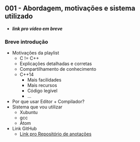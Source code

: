 ## 001 - Abordagem, motivações e sistema utilizado

-  ***link pro vídeo em breve***

### Breve introdução

- Motivações da playlist
  - C != C++
  - Explicações detalhadas e corretas
  - Compartilhamento de conhecimento
  - C++14
    - Mais facilidades
    - Mais recursos
    - Código legível
    - ...
- Por que usar Editor + Compilador?
- Sistema que vou utilizar
  - Xubuntu
  - gcc
  - Atom
- Link GitHub
  - [Link pro Repositório de anotações](https://github.com/masterl/channel_annotations)
